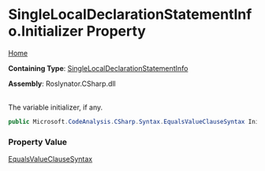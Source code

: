 # SingleLocalDeclarationStatementInfo\.Initializer Property

[Home](../../../../../README.md)

**Containing Type**: [SingleLocalDeclarationStatementInfo](../README.md)

**Assembly**: Roslynator\.CSharp\.dll

\
The variable initializer, if any\.

```csharp
public Microsoft.CodeAnalysis.CSharp.Syntax.EqualsValueClauseSyntax Initializer { get; }
```

### Property Value

[EqualsValueClauseSyntax](https://docs.microsoft.com/en-us/dotnet/api/microsoft.codeanalysis.csharp.syntax.equalsvalueclausesyntax)

